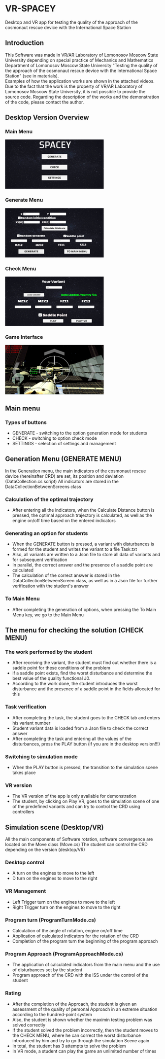 # VR-SPACEY
Desktop and VR app for testing the quality of the approach of the cosmonaut rescue device with the International Space Station

## Introduction 
This Software was made in VR/AR Laboratory of Lomonosov Moscow State University depending on special practice of Mechanics and Mathematics Department of Lomonosov Moscow State University "Testing the quality of the approach of the cosmonaut rescue device with the International Space Station" (see in materials). <br>
Examples of how the application works are shown in the attached videos. <br>
Due to the fact that the work is the property of VR/AR Laboratory of Lomonosov Moscow State University, it is not possible to provide the source code. Regarding the description of the works and the demonstration of the code, please contact the author. <br>

## Desktop Version Overview
### Main Menu
<img src="https://github.com/Alexart1995/VR-SPACEY/blob/main/MainMenu.png" width="320" height="160"> <br>
### Generate Menu
<img src="https://github.com/Alexart1995/VR-SPACEY/blob/main/GenerateMenu.png" width="320" height="160"> <br> 
### Check Menu
<img src="https://github.com/Alexart1995/VR-SPACEY/blob/main/CheckMenu.png" width="320" height="160"> <br>
### Game Interface
<img src="https://github.com/Alexart1995/VR-SPACEY/blob/main/DesktopGameplay.png" width="320" height="160"> <br>

## Main menu
### Types of buttons
- GENERATE - switching to the option generation mode for students
- CHECK - switching to option check mode
- SETTINGS - selection of settings and management

## Generation Menu (GENERATE MENU)
In the Generation menu, the main indicators of the cosmonaut rescue device (hereinafter CRD) are set, its position and deviation (DataCollection.cs script)
All indicators are stored in the DataCollectionBetweenScreens class
### Calculation of the optimal trajectory
- After entering all the indicators, when the Calculate Distance button is pressed, the optimal approach trajectory is calculated, as well as the engine on/off time based on the entered indicators
### Generating an option for students
- When the GENERATE button is pressed, a variant with disturbances is formed for the student and writes the variant to a file Task.txt
- Also, all variants are written to a Json file to store all data of variants and for subsequent verification
- In parallel, the correct answer and the presence of a saddle point are calculated
- The calculation of the correct answer is stored in the DataCollectionBetweenScreen class, as well as in a Json file for further verification with the student's answer
### To Main Menu
- After completing the generation of options, when pressing the To Main Menu key, we go to the Main Menu

## The menu for checking the solution (CHECK MENU)
### The work performed by the student
- After receiving the variant, the student must find out whether there is a saddle point for these
conditions of the problem
- if a saddle point exists, find the worst disturbance and determine the best
value of the quality functional J0.
- According to the work done, the student introduces the worst disturbance and the presence of a saddle point in the fields allocated for this
### Task verification
- After completing the task, the student goes to the CHECK tab and enters his variant number
- Student variant data is loaded from a Json file to check the correct answer
- After completing the task and entering all the values of the disturbances, press the PLAY button (if you are in the desktop version!!!)
### Switching to simulation mode
- When the PLAY button is pressed, the transition to the simulation scene takes place
### VR version
- The VR version of the app is only available for demonstration
- The student, by clicking on Play VR, goes to the simulation scene of one of the predefined variants and can try to control the CRD using controllers

## Simulation scene (Desktop/VR)
All the main components of Software rotation, software convergence are located on the Move class (Move.cs)
The student can control the CRD depending on the version (desktop/VR)
### Desktop control
- A turn on the engines to move to the left
- D turn on the engines to move to the right
### VR Management
- Left Trigger turn on the engines to move to the left
- Right Trigger turn on the engines to move to the right
### Program turn (ProgramTurnMode.cs)
- Calculation of the angle of rotation, engine on/off time
- Application of calculated indicators for the rotation of the CRD
- Completion of the program turn the beginning of the program approach
### Program Approach (ProgramApproachMode.cs)
- The application of calculated indicators from the main menu and the use of disturbances set by the student
- Program approach of the CRD with the ISS under the control of the student
### Rating
- After the completion of the Approach, the student is given an assessment of the quality of personal Approach in an extreme situation according to the hundred-point system
- Also, the student is shown whether the maximin testing problem was solved correctly
- If the student solved the problem incorrectly, then the student moves to the CHECK MENU, where he can correct the worst disturbance introduced by him and try to go through the simulation Scene again
- In total, the student has 3 attempts to solve the problem
- In VR mode, a student can play the game an unlimited number of times
